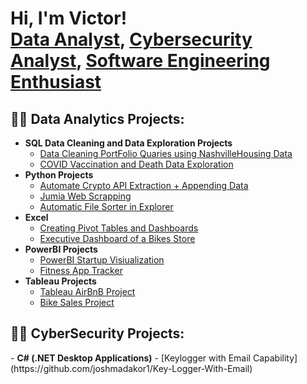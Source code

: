 <h1>Hi, I'm Victor! <br/> <a href="https://github.com/vdavidanalyst/PortfolioProjects">Data Analyst</a>, <a href="https://www.linkedin.com/in/victor-david-sarkibaka-5b7480248">Cybersecurity Analyst</a>, <a href=" ">Software Engineering Enthusiast</a></h1>


<h2>👨‍💻 Data Analytics Projects:</h2>

- <b>SQL Data Cleaning and Data Exploration Projects</b>
  - [Data Cleaning PortFolio Quaries using NashvilleHousing Data](https://github.com/vdavidanalyst/PortfolioProjects/blob/main/Data%20Cleaning%20PortFolio%20Project%20Quaries.sql)
  - [COVID Vaccination and Death Data Exploration](https://github.com/vdavidanalyst/PortfolioProjects)
- <b>Python Projects</b>
  - [Automate Crypto API Extraction + Appending Data](https://github.com/vdavidanalyst/PortfolioProjects/blob/main/Automate%20API%20Extraction%20%2B%20Appending%20Data%20%2B%20Extra%20--%20Project.ipynb)
  - [Jumia Web Scrapping](https://github.com/vdavidanalyst/PortfolioProjects/blob/main/jumiaWebScrappingProject.ipynb)
  - [Automatic File Sorter in Explorer](https://github.com/vdavidanalyst/PortfolioProjects/blob/main/Automatic%20File%20Sorter%20in%20File%20Explorer.ipynb)
- <b>Excel</b>
  - [Creating Pivot Tables and Dashboards](https://github.com/vdavidanalyst/PortfolioProjects)
  - [Executive Dashboard of a Bikes Store](https://github.com/vdavidanalyst/PortfolioProjects/blob/main/BikeStores_Executive_Dashboard_Project.xlsx)
- <b>PowerBI Projects</b>
  - [PowerBI Startup Visiualization](https://github.com/vdavidanalyst/PortfolioProjects/blob/main/PowerBI_Project.pbix)
  - [Fitness App Tracker](https://github.com/vdavidanalyst/PortfolioProjects/blob/main/fitness_tracker_app_design.pbix)
- <b>Tableau Projects</b>
  - [Tableau AirBnB Project](https://github.com/vdavidanalyst/PortfolioProjects/blob/main/AirBnB%20Full%20Project.twbx)
  - [Bike Sales Project](https://github.com/vdavidanalyst/PortfolioProjects/blob/main/Bike_Sales_Visualization.twbx)




<h2>👨‍💻 CyberSecurity Projects:</h2>
- <b>C# (.NET Desktop Applications)</b>
  - [Keylogger with Email Capability](https://github.com/joshmadakor1/Key-Logger-With-Email)



[linkedin]: https://https://www.linkedin.com/in/victor-david-sarkibaka-5b7480248
[my website]: https://vdavidanalyst.github.io/vdavidanalyst2.github.io/

<!--
**** is a ✨ _special_ ✨ repository because its `README.md` (this file) appears on your GitHub profile.

Here are some ideas to get you started:

- 🔭 I’m currently working on ...
- 🌱 I’m currently learning ...
- 👯 I’m looking to collaborate on ...
- 🤔 I’m looking for help with ...
- 💬 Ask me about ...
- 📫 How to reach me: ...
- 😄 Pronouns: ...
- ⚡ Fun fact: ...
-->
